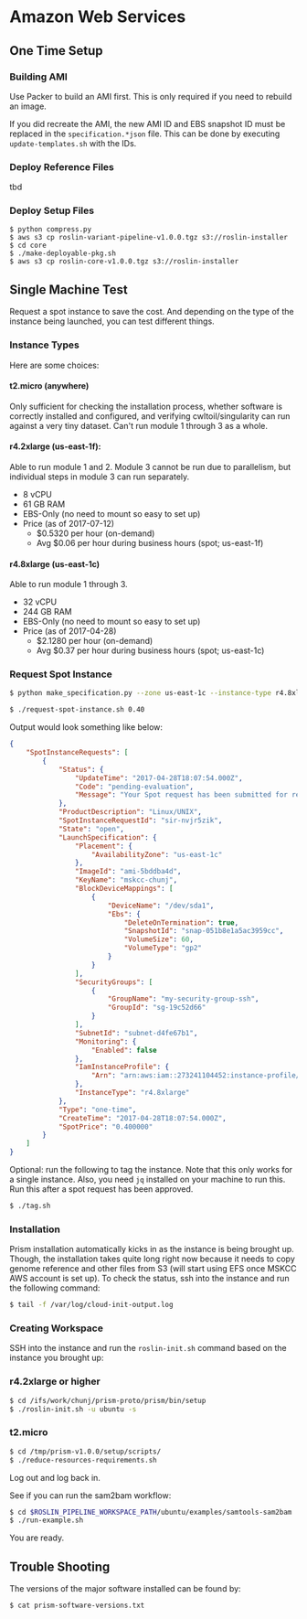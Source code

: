 # Amazon Web Services

## One Time Setup

### Building AMI

Use Packer to build an AMI first. This is only required if you need to rebuild an image.

If you did recreate the AMI, the new AMI ID and EBS snapshot ID must be replaced in the `specification.*json` file. This can be done by executing `update-templates.sh` with the IDs.

### Deploy Reference Files

tbd

### Deploy Setup Files

```
$ python compress.py
$ aws s3 cp roslin-variant-pipeline-v1.0.0.tgz s3://roslin-installer
$ cd core
$ ./make-deployable-pkg.sh
$ aws s3 cp roslin-core-v1.0.0.tgz s3://roslin-installer
```

## Single Machine Test

Request a spot instance to save the cost. And depending on the type of the instance being launched, you can test different things.

### Instance Types

Here are some choices:

#### t2.micro (anywhere)

Only sufficient for checking the installation process, whether software is correctly installed and configured, and verifying cwltoil/singularity can run against a very tiny dataset. Can't run module 1 through 3 as a whole.

#### r4.2xlarge (us-east-1f):

Able to run module 1 and 2. Module 3 cannot be run due to parallelism, but individual steps in module 3 can run separately.

- 8 vCPU
- 61 GB RAM
- EBS-Only (no need to mount so easy to set up)
- Price (as of 2017-07-12)
    - $0.5320 per hour (on-demand)
    - Avg $0.06 per hour during business hours (spot; us-east-1f)

#### r4.8xlarge (us-east-1c)

Able to run module 1 through 3.

- 32 vCPU
- 244 GB RAM
- EBS-Only (no need to mount so easy to set up)
- Price (as of 2017-04-28)
    - $2.1280 per hour (on-demand)
    - Avg $0.37 per hour during business hours (spot; us-east-1c)

### Request Spot Instance

```bash
$ python make_specification.py --zone us-east-1c --instance-type r4.8xlarge --save
```

```bash
$ ./request-spot-instance.sh 0.40
```

Output would look something like below:

```json
{
    "SpotInstanceRequests": [
        {
            "Status": {
                "UpdateTime": "2017-04-28T18:07:54.000Z", 
                "Code": "pending-evaluation", 
                "Message": "Your Spot request has been submitted for review, and is pending evaluation."
            }, 
            "ProductDescription": "Linux/UNIX", 
            "SpotInstanceRequestId": "sir-nvjr5zik", 
            "State": "open", 
            "LaunchSpecification": {
                "Placement": {
                    "AvailabilityZone": "us-east-1c"
                }, 
                "ImageId": "ami-5bddba4d", 
                "KeyName": "mskcc-chunj", 
                "BlockDeviceMappings": [
                    {
                        "DeviceName": "/dev/sda1", 
                        "Ebs": {
                            "DeleteOnTermination": true, 
                            "SnapshotId": "snap-051b8e1a5ac3959cc", 
                            "VolumeSize": 60, 
                            "VolumeType": "gp2"
                        }
                    }
                ], 
                "SecurityGroups": [
                    {
                        "GroupName": "my-security-group-ssh", 
                        "GroupId": "sg-19c52d66"
                    }
                ], 
                "SubnetId": "subnet-d4fe67b1", 
                "Monitoring": {
                    "Enabled": false
                }, 
                "IamInstanceProfile": {
                    "Arn": "arn:aws:iam::273241104452:instance-profile/prism-node-role"
                }, 
                "InstanceType": "r4.8xlarge"
            }, 
            "Type": "one-time", 
            "CreateTime": "2017-04-28T18:07:54.000Z", 
            "SpotPrice": "0.400000"
        }
    ]
}
```

Optional: run the following to tag the instance. Note that this only works for a single instance. Also, you need `jq` installed on your machine to run this. Run this after a spot request has been approved.

```bash
$ ./tag.sh
```

### Installation

Prism installation automatically kicks in as the instance is being brought up. Though, the installation takes quite long right now because it needs to copy genome reference and other files from S3 (will start using EFS once MSKCC AWS account is set up). To check the status, ssh into the instance and run the following command:

```bash
$ tail -f /var/log/cloud-init-output.log
```

### Creating Workspace

SSH into the instance and run the `roslin-init.sh` command based on the instance you brought up:

### r4.2xlarge or higher

```bash
$ cd /ifs/work/chunj/prism-proto/prism/bin/setup
$ ./roslin-init.sh -u ubuntu -s
```

### t2.micro

```bash
$ cd /tmp/prism-v1.0.0/setup/scripts/
$ ./reduce-resources-requirements.sh
```

Log out and log back in.

See if you can run the sam2bam workflow:

```bash
$ cd $ROSLIN_PIPELINE_WORKSPACE_PATH/ubuntu/examples/samtools-sam2bam
$ ./run-example.sh
```

You are ready.

## Trouble Shooting

The versions of the major software installed can be found by:

```bash
$ cat prism-software-versions.txt
```
